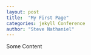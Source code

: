 ```yaml
---
layout: post
title:  "My First Page"
categories: jekyll Conference
author: "Steve Nathaniel"
---
```



Some Content
